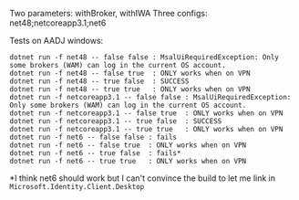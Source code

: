 Two parameters: withBroker, withIWA
Three configs: net48;netcoreapp3.1;net6

Tests on AADJ windows:
```
dotnet run -f net48 -- false false : MsalUiRequiredException: Only some brokers (WAM) can log in the current OS account.
dotnet run -f net48 -- false true  : ONLY works when on VPN
dotnet run -f net48 -- true false  : SUCCESS
dotnet run -f net48 -- true true   : ONLY works when on VPN
dotnet run -f netcoreapp3.1 -- false false : MsalUiRequiredException: Only some brokers (WAM) can log in the current OS account.
dotnet run -f netcoreapp3.1 -- false true  : ONLY works when on VPN
dotnet run -f netcoreapp3.1 -- true false  : SUCCESS
dotnet run -f netcoreapp3.1 -- true true   : ONLY works when on VPN
dotnet run -f net6 -- false false : fails
dotnet run -f net6 -- false true  : ONLY works when on VPN
dotnet run -f net6 -- true false  : fails*
dotnet run -f net6 -- true true   : ONLY works when on VPN
```

*I think net6 should work but I can't convince the build to let me link in `Microsoft.Identity.Client.Desktop`

